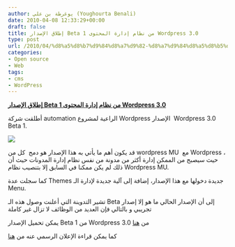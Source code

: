 ```yaml
---
author: يوغرطة بن علي (Youghourta Benali)
date: 2010-04-08 12:33:29+00:00
draft: false
title: إطلاق الإصدار Beta 1 من نظام إدارة المحتوى Wordpress 3.0
type: post
url: /2010/04/%d8%a5%d8%b7%d9%84%d8%a7%d9%82-%d8%a7%d9%84%d8%a5%d8%b5%d8%af%d8%a7%d8%b1-beta-1-%d9%85%d9%86-%d9%86%d8%b8%d8%a7%d9%85-%d8%a5%d8%af%d8%a7%d8%b1%d8%a9-%d8%a7%d9%84%d9%85%d8%ad%d8%aa%d9%88%d9%89-wordpre/
categories:
- Open source
- Web
tags:
- cms
- WordPress
---
```


[**إطلاق الإصدار Beta 1 من نظام إدارة المحتوى Wordpress 3.0**](http://www.it-scoop.com/2010/04/%d8%a5%d8%b7%d9%84%d8%a7%d9%82-%d8%a7%d9%84%d8%a5%d8%b5%d8%af%d8%a7%d8%b1-beta-1-%d9%85%d9%86-%d9%86%d8%b8%d8%a7%d9%85-%d8%a5%d8%af%d8%a7%d8%b1%d8%a9-%d8%a7%d9%84%d9%85%d8%ad%d8%aa%d9%88%d9%89-wordpre/)


أطلقت شركة automation الراعية لمشروع Wordpress الإصدار  Wordpress 3.0 Beta 1.

[![](http://www.it-scoop.com/wp-content/uploads/2009/12/wordpress-logo.png)
](http://www.it-scoop.com/2010/04/%d8%a5%d8%b7%d9%84%d8%a7%d9%82-%d8%a7%d9%84%d8%a5%d8%b5%d8%af%d8%a7%d8%b1-beta-1-%d9%85%d9%86-%d9%86%d8%b8%d8%a7%d9%85-%d8%a5%d8%af%d8%a7%d8%b1%d8%a9-%d8%a7%d9%84%d9%85%d8%ad%d8%aa%d9%88%d9%89-wordpre/)

قد يكون أهم ما يأتي به هذا الإصدار هو دمج  كل من wordpress MU  مع Wordpress ، حيث سيصبح من الممكن إدارة أكثر من مدونة من نفس نظام إدارة المدونات حيث أن ذلك لم يكن ممكنا في السابق إلا بتنصيب نظام Wordpress MU.

كما سجلت عدة Themes جديدة دخولها مع هذا الإصدار، إضافة إلى آلية جديدة لإدارة الـ Menu.

تشير التدوينة التي أعلنت وصول هذه الـ Beta إلى أن الإصدار الحالي ما هو إلا إصدار تجريبي و بالتالي فإن العديد من الوظائف لا تزال غير كاملة

يمكن تحميل الإصدار Beta 1 من Wordpress 3.0 من [هنا](http://wordpress.org/wordpress-3.0-beta1.zip)

كما يمكن قراءة الإعلان الرسمي عنه من [هنا](http://wordpress.org/development/2010/04/wordpress-3-0-beta-1/)

